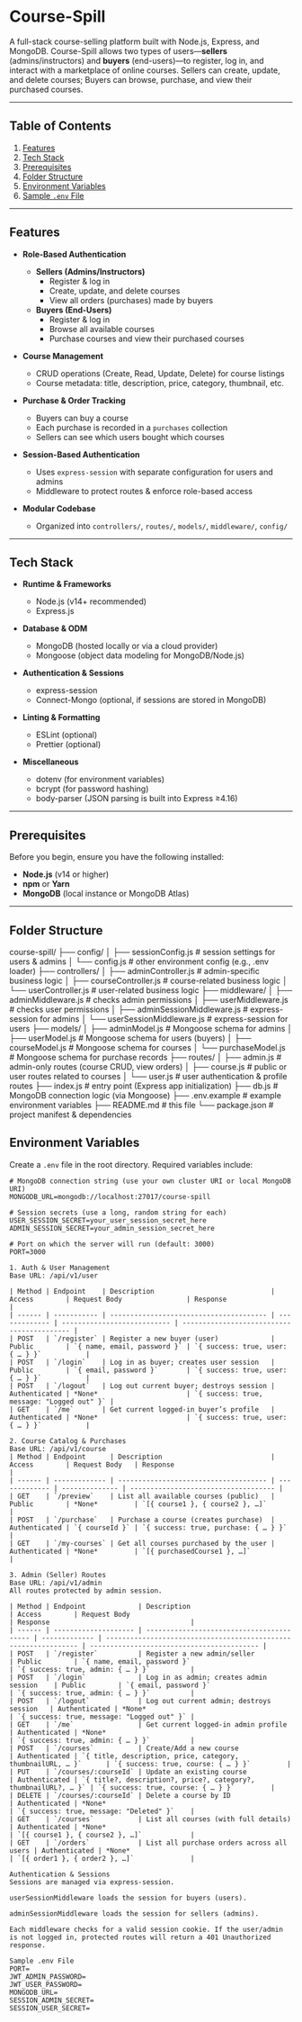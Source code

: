 # Course-Spill

A full-stack course-selling platform built with Node.js, Express, and MongoDB. Course-Spill allows two types of users—**sellers** (admins/instructors) and **buyers** (end-users)—to register, log in, and interact with a marketplace of online courses. Sellers can create, update, and delete courses; Buyers can browse, purchase, and view their purchased courses.

---

## Table of Contents

1. [Features](#features)  
2. [Tech Stack](#tech-stack)  
3. [Prerequisites](#prerequisites)  
4. [Folder Structure](#folder-structure)  
5. [Environment Variables](#environment-variables)   
6. [Sample `.env` File](#sample-env-file)  



---

## Features

- **Role-Based Authentication**  
  - **Sellers (Admins/Instructors)**  
    - Register & log in  
    - Create, update, and delete courses  
    - View all orders (purchases) made by buyers  
  - **Buyers (End-Users)**  
    - Register & log in  
    - Browse all available courses  
    - Purchase courses and view their purchased courses  

- **Course Management**  
  - CRUD operations (Create, Read, Update, Delete) for course listings  
  - Course metadata: title, description, price, category, thumbnail, etc.  

- **Purchase & Order Tracking**  
  - Buyers can buy a course  
  - Each purchase is recorded in a `purchases` collection  
  - Sellers can see which users bought which courses  

- **Session-Based Authentication**  
  - Uses `express-session` with separate configuration for users and admins  
  - Middleware to protect routes & enforce role-based access  

- **Modular Codebase**  
  - Organized into `controllers/`, `routes/`, `models/`, `middleware/`, `config/`  

---

## Tech Stack

- **Runtime & Frameworks**  
  - Node.js (v14+ recommended)  
  - Express.js  

- **Database & ODM**  
  - MongoDB (hosted locally or via a cloud provider)  
  - Mongoose (object data modeling for MongoDB/Node.js)  

- **Authentication & Sessions**  
  - express-session  
  - Connect-Mongo (optional, if sessions are stored in MongoDB)  

- **Linting & Formatting**  
  - ESLint (optional)  
  - Prettier (optional)  

- **Miscellaneous**  
  - dotenv (for environment variables)  
  - bcrypt (for password hashing)  
  - body-parser (JSON parsing is built into Express ≥4.16)  

---

## Prerequisites

Before you begin, ensure you have the following installed:

- **Node.js** (v14 or higher)  
- **npm** or **Yarn**  
- **MongoDB** (local instance or MongoDB Atlas)  

---

## Folder Structure

course-spill/
├── config/
│ ├── sessionConfig.js # session settings for users & admins
│ └── config.js # other environment config (e.g., .env loader)
├── controllers/
│ ├── adminController.js # admin-specific business logic
│ ├── courseController.js # course-related business logic
│ └── userController.js # user-related business logic
├── middleware/
│ ├── adminMiddleware.js # checks admin permissions
│ ├── userMiddleware.js # checks user permissions
│ ├── adminSessionMiddleware.js # express-session for admins
│ └── userSessionMiddleware.js # express-session for users
├── models/
│ ├── adminModel.js # Mongoose schema for admins
│ ├── userModel.js # Mongoose schema for users (buyers)
│ ├── courseModel.js # Mongoose schema for courses
│ └── purchaseModel.js # Mongoose schema for purchase records
├── routes/
│ ├── admin.js # admin-only routes (course CRUD, view orders)
│ ├── course.js # public or user routes related to courses
│ └── user.js # user authentication & profile routes
├── index.js # entry point (Express app initialization)
├── db.js # MongoDB connection logic (via Mongoose)
├── .env.example # example environment variables
├── README.md # this file
└── package.json # project manifest & dependencies


## Environment Variables

Create a `.env` file in the root directory. Required variables include:

```text
# MongoDB connection string (use your own cluster URI or local MongoDB URI)
MONGODB_URL=mongodb://localhost:27017/course-spill

# Session secrets (use a long, random string for each)
USER_SESSION_SECRET=your_user_session_secret_here
ADMIN_SESSION_SECRET=your_admin_session_secret_here

# Port on which the server will run (default: 3000)
PORT=3000

1. Auth & User Management
Base URL: /api/v1/user

| Method | Endpoint    | Description                             | Access        | Request Body                | Response                                   |
| ------ | ----------- | --------------------------------------- | ------------- | --------------------------- | ------------------------------------------ |
| POST   | `/register` | Register a new buyer (user)             | Public        | `{ name, email, password }` | `{ success: true, user: { … } }`           |
| POST   | `/login`    | Log in as buyer; creates user session   | Public        | `{ email, password }`       | `{ success: true, user: { … } }`           |
| POST   | `/logout`   | Log out current buyer; destroys session | Authenticated | *None*                      | `{ success: true, message: "Logged out" }` |
| GET    | `/me`       | Get current logged-in buyer’s profile   | Authenticated | *None*                      | `{ success: true, user: { … } }`           |

2. Course Catalog & Purchases
Base URL: /api/v1/course
| Method | Endpoint      | Description                           | Access        | Request Body   | Response                             |
| ------ | ------------- | ------------------------------------- | ------------- | -------------- | ------------------------------------ |
| GET    | `/preview`    | List all available courses (public)   | Public        | *None*         | `[{ course1 }, { course2 }, …]`      |
| POST   | `/purchase`   | Purchase a course (creates purchase)  | Authenticated | `{ courseId }` | `{ success: true, purchase: { … } }` |
| GET    | `/my-courses` | Get all courses purchased by the user | Authenticated | *None*         | `[{ purchasedCourse1 }, …]`          |

3. Admin (Seller) Routes
Base URL: /api/v1/admin
All routes protected by admin session.

| Method | Endpoint             | Description                               | Access        | Request Body                                                    | Response                                   |
| ------ | -------------------- | ----------------------------------------- | ------------- | --------------------------------------------------------------- | ------------------------------------------ |
| POST   | `/register`          | Register a new admin/seller               | Public        | `{ name, email, password }`                                     | `{ success: true, admin: { … } }`          |
| POST   | `/login`             | Log in as admin; creates admin session    | Public        | `{ email, password }`                                           | `{ success: true, admin: { … } }`          |
| POST   | `/logout`            | Log out current admin; destroys session   | Authenticated | *None*                                                          | `{ success: true, message: "Logged out" }` |
| GET    | `/me`                | Get current logged-in admin profile       | Authenticated | *None*                                                          | `{ success: true, admin: { … } }`          |
| POST   | `/courses`           | Create/Add a new course                   | Authenticated | `{ title, description, price, category, thumbnailURL, … }`      | `{ success: true, course: { … } }`         |
| PUT    | `/courses/:courseId` | Update an existing course                 | Authenticated | `{ title?, description?, price?, category?, thumbnailURL?, … }` | `{ success: true, course: { … } }`         |
| DELETE | `/courses/:courseId` | Delete a course by ID                     | Authenticated | *None*                                                          | `{ success: true, message: "Deleted" }`    |
| GET    | `/courses`           | List all courses (with full details)      | Authenticated | *None*                                                          | `[{ course1 }, { course2 }, …]`            |
| GET    | `/orders`            | List all purchase orders across all users | Authenticated | *None*                                                          | `[{ order1 }, { order2 }, …]`              |

Authentication & Sessions
Sessions are managed via express-session.

userSessionMiddleware loads the session for buyers (users).

adminSessionMiddleware loads the session for sellers (admins).

Each middleware checks for a valid session cookie. If the user/admin is not logged in, protected routes will return a 401 Unauthorized response.

Sample .env File
PORT=
JWT_ADMIN_PASSWORD=
JWT_USER_PASSWORD=
MONGODB_URL= 
SESSION_ADMIN_SECRET=
SESSION_USER_SECRET=